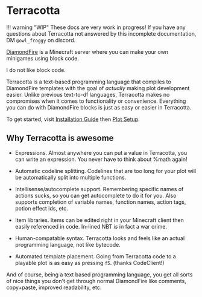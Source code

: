 # Terracotta

!!! warning "WIP"
    These docs are very work in progress! If you have any questions about Terracotta not answered by this incomplete documentation, DM `@owl_froggy` on discord.

[DiamondFire](https://www.mcdiamondfire.com) is a Minecraft server where you can make your own minigames using block code.

I do not like block code.

Terracotta is a text-based programming language that compiles to DiamondFire templates with the goal of *actually* making plot development easier. Unlike previous text-to-df languages, Terracotta makes no compromises when it comes to functionality or convenience. Everything you can do with DiamondFire blocks is just as easy or easier in Terracotta.

To get started, visit [Installation Guide](getting_started/installation_guide.md) then [Plot Setup](getting_started/plot_setup.md).

## Why Terracotta is awesome

- Expressions. Almost anywhere you can put a value in Terracotta, you can write an expression. You never have to think about %math again!

- Automatic codeline splitting. Codelines that are too long for your plot will be automatically split into 
multiple functions.

- Intellisense/autocomplete support. Remembering specific names of actions sucks, so you can get autocomplete to do it for you. Also supports completion of variable names, function names, action tags, potion effect ids, etc.

- Item libraries. Items can be edited right in your Minecraft client then easily referenced in code. In-lined NBT *is* in fact a war crime.

- Human-compatable syntax. Terracotta looks and feels like an actual programming language, not like bytecode.

- Automated template placement. Going from Terracotta code to a playable plot is as easy as pressing `f5`. (thanks CodeClient!)

And of course, being a text based programming language, you get all sorts of nice things you don't get through normal DiamondFire like comments, copy+paste, improved readability, etc.